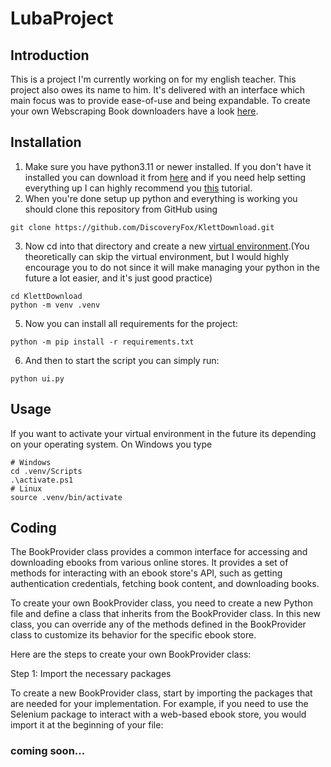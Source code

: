 # LubaProject  

## Introduction

This is a project I'm currently working on for my english teacher. This project also owes its name to him. It's 
delivered with an interface which main focus was to provide ease-of-use and being expandable. To create your own 
Webscraping Book downloaders have a look [here](#coding).

## Installation

1. Make sure you have python3.11 or newer installed. If you don't have it installed you can download it from
[here](https://www.python.org/downloads/) and if you need help setting everything up I can highly recommend 
you [this](https://www.youtube.com/watch?v=YKSpANU8jPE) tutorial.
2. When you're done setup up python and everything is working you should clone this repository from GitHub using
```shell
git clone https://github.com/DiscoveryFox/KlettDownload.git
```
3. Now cd into that directory and create a new [virtual environment](https://docs.python.org/3/library/venv.html).(You theoretically can skip the virtual environment, 
but I would highly encourage you to do not since it will make managing your python in the future a lot easier, and it's just good practice)
```shell
cd KlettDownload
python -m venv .venv
```
5. Now you can install all requirements for the project:
```shell
python -m pip install -r requirements.txt
```
6. And then to start the script you can simply run:
```shell
python ui.py
```

## Usage

If you want to activate your virtual environment in the future its depending on your operating system. On Windows you type
```shell
# Windows
cd .venv/Scripts
.\activate.ps1
# Linux
source .venv/bin/activate
```



## Coding
The BookProvider class provides a common interface for accessing and downloading ebooks from various online stores. It provides a set of methods for interacting with an ebook store's API, such as getting authentication credentials, fetching book content, and downloading books.

To create your own BookProvider class, you need to create a new Python file and define a class that inherits from the BookProvider class. In this new class, you can override any of the methods defined in the BookProvider class to customize its behavior for the specific ebook store.

Here are the steps to create your own BookProvider class:

Step 1: Import the necessary packages

To create a new BookProvider class, start by importing the packages that are needed for your implementation. For example, if you need to use the Selenium package to interact with a web-based ebook store, you would import it at the beginning of your file:
### coming soon...
